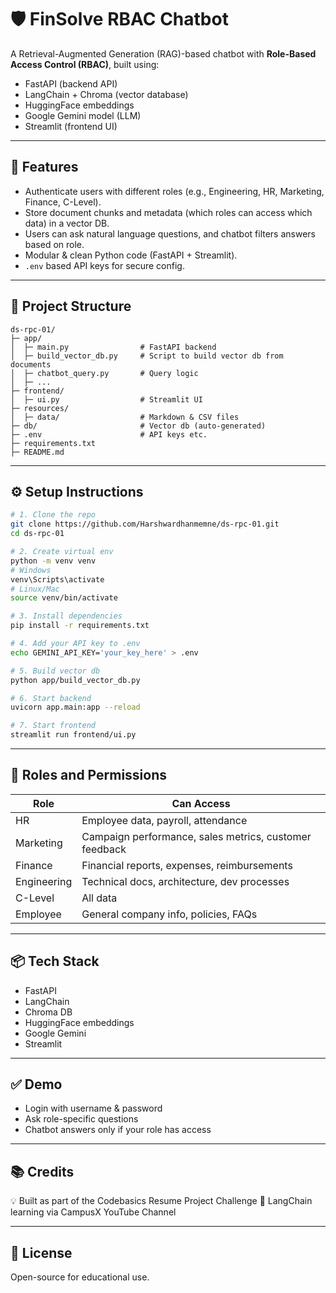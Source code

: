 # 🛡️ FinSolve RBAC Chatbot

A Retrieval-Augmented Generation (RAG)-based chatbot with **Role-Based Access Control (RBAC)**, built using:

* FastAPI (backend API)
* LangChain + Chroma (vector database)
* HuggingFace embeddings
* Google Gemini model (LLM)
* Streamlit (frontend UI)

---

## 📌 **Features**

* Authenticate users with different roles (e.g., Engineering, HR, Marketing, Finance, C-Level).
* Store document chunks and metadata (which roles can access which data) in a vector DB.
* Users can ask natural language questions, and chatbot filters answers based on role.
* Modular & clean Python code (FastAPI + Streamlit).
* `.env` based API keys for secure config.

---

## 🧩 **Project Structure**

```
ds-rpc-01/
├─ app/
│  ├─ main.py                # FastAPI backend
│  ├─ build_vector_db.py     # Script to build vector db from documents
│  ├─ chatbot_query.py       # Query logic
│  ├─ ...
├─ frontend/
│  ├─ ui.py                  # Streamlit UI
├─ resources/
│  ├─ data/                  # Markdown & CSV files
├─ db/                       # Vector db (auto-generated)
├─ .env                      # API keys etc.
├─ requirements.txt
├─ README.md
```

---

## ⚙️ **Setup Instructions**

```bash
# 1. Clone the repo
git clone https://github.com/Harshwardhanmemne/ds-rpc-01.git
cd ds-rpc-01

# 2. Create virtual env
python -m venv venv
# Windows
venv\Scripts\activate
# Linux/Mac
source venv/bin/activate

# 3. Install dependencies
pip install -r requirements.txt

# 4. Add your API key to .env
echo GEMINI_API_KEY='your_key_here' > .env

# 5. Build vector db
python app/build_vector_db.py

# 6. Start backend
uvicorn app.main:app --reload

# 7. Start frontend
streamlit run frontend/ui.py
```

---

## 🔐 **Roles and Permissions**

| Role        | Can Access                                             |
| ----------- | ------------------------------------------------------ |
| HR          | Employee data, payroll, attendance                     |
| Marketing   | Campaign performance, sales metrics, customer feedback |
| Finance     | Financial reports, expenses, reimbursements            |
| Engineering | Technical docs, architecture, dev processes            |
| C-Level     | All data                                               |
| Employee    | General company info, policies, FAQs                   |

---

## 📦 **Tech Stack**

* FastAPI
* LangChain
* Chroma DB
* HuggingFace embeddings
* Google Gemini
* Streamlit

---

## ✅ **Demo**

* Login with username & password
* Ask role-specific questions
* Chatbot answers only if your role has access

---

## 📚 **Credits**

💡 Built as part of the Codebasics Resume Project Challenge
📘 LangChain learning via CampusX YouTube Channel

---

## 📜 **License**

Open-source for educational use.
